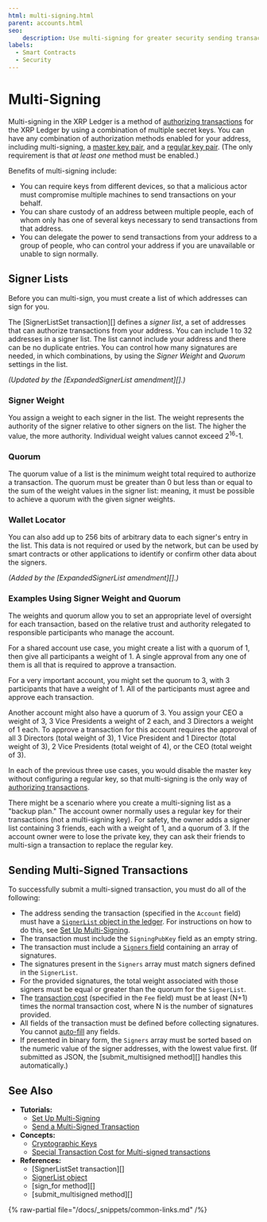 ```yaml
---
html: multi-signing.html
parent: accounts.html
seo:
    description: Use multi-signing for greater security sending transactions.
labels:
  - Smart Contracts
  - Security
---
```

# Multi-Signing

Multi-signing in the XRP Ledger is a method of [authorizing transactions](../transactions/index.md#authorizing-transactions) for the XRP Ledger by using a combination of multiple secret keys. You can have any combination of authorization methods enabled for your address, including multi-signing, a [master key pair](cryptographic-keys.md#master-key-pair), and a [regular key pair](cryptographic-keys.md#regular-key-pair). (The only requirement is that _at least one_ method must be enabled.)

Benefits of multi-signing include:

- You can require keys from different devices, so that a malicious actor must compromise multiple machines to send transactions on your behalf.
- You can share custody of an address between multiple people, each of whom only has one of several keys necessary to send transactions from that address.
- You can delegate the power to send transactions from your address to a group of people, who can control your address if you are unavailable or unable to sign normally.

## Signer Lists

Before you can multi-sign, you must create a list of which addresses can sign for you.

The [SignerListSet transaction][] defines a _signer list_, a set of addresses that can authorize transactions from your address. You can include 1 to 32 addresses in a signer list. The list cannot include your address and there can be no duplicate entries. You can control how many signatures are needed, in which combinations, by using the _Signer Weight_ and _Quorum_ settings in the list.

_(Updated by the [ExpandedSignerList amendment][].)_

### Signer Weight

You assign a weight to each signer in the list. The weight represents the authority of the signer relative to other signers on the list. The higher the value, the more authority. Individual weight values cannot exceed 2<sup>16</sup>-1.

### Quorum

The quorum value of a list is the minimum weight total required to authorize a transaction. The quorum must be greater than 0 but less than or equal to the sum of the weight values in the signer list: meaning, it must be possible to achieve a quorum with the given signer weights.

### Wallet Locator
<!-- STYLE_OVERRIDE: wallet -->

You can also add up to 256 bits of arbitrary data to each signer's entry in the list. This data is not required or used by the network, but can be used by smart contracts or other applications to identify or confirm other data about the signers.

_(Added by the [ExpandedSignerList amendment][].)_


### Examples Using Signer Weight and Quorum

The weights and quorum allow you to set an appropriate level of oversight for each transaction, based on the relative trust and authority relegated to responsible participants who manage the account.

For a shared account use case, you might create a list with a quorum of 1, then give all participants a weight of 1. A single approval from any one of them is all that is required to approve a transaction.

For a very important account, you might set the quorum to 3, with 3 participants that have a weight of 1. All of the participants must agree and approve each transaction.

Another account might also have a quorum of 3. You assign your CEO a weight of 3, 3 Vice Presidents a weight of 2 each, and 3 Directors a weight of 1 each. To approve a transaction for this account requires the approval of all 3 Directors (total weight of 3), 1 Vice President and 1 Director (total weight of 3), 2 Vice Presidents (total weight of 4), or the CEO (total weight of 3). <!-- STYLE_OVERRIDE: vice -->

In each of the previous three use cases, you would disable the master key without configuring a regular key, so that multi-signing is the only way of [authorizing transactions](../transactions/index.md#authorizing-transactions).

There might be a scenario where you create a multi-signing list as a "backup plan." The account owner normally uses a regular key for their transactions (not a multi-signing key). For safety, the owner adds a signer list containing 3 friends, each with a weight of 1, and a quorum of 3. If the account owner were to lose the private key, they can ask their friends to multi-sign a transaction to replace the regular key.


## Sending Multi-Signed Transactions

To successfully submit a multi-signed transaction, you must do all of the following:

* The address sending the transaction (specified in the `Account` field) must have a [`SignerList` object in the ledger](../../references/protocol/ledger-data/ledger-entry-types/signerlist.md). For instructions on how to do this, see [Set Up Multi-Signing](../../tutorials/how-tos/manage-account-settings/set-up-multi-signing.md).
* The transaction must include the `SigningPubKey` field as an empty string.
* The transaction must include a [`Signers` field](../../references/protocol/transactions/common-fields.md#signers-field) containing an array of signatures.
* The signatures present in the `Signers` array must match signers defined in the `SignerList`.
* For the provided signatures, the total weight associated with those signers must be equal or greater than the quorum for the `SignerList`.
* The [transaction cost](../transactions/transaction-cost.md) (specified in the `Fee` field) must be at least (N+1) times the normal transaction cost, where N is the number of signatures provided.
* All fields of the transaction must be defined before collecting signatures. You cannot [auto-fill](../../references/protocol/transactions/common-fields.md#auto-fillable-fields) any fields.
* If presented in binary form, the `Signers` array must be sorted based on the numeric value of the signer addresses, with the lowest value first. (If submitted as JSON, the [submit_multisigned method][] handles this automatically.)

## See Also

- **Tutorials:**
    - [Set Up Multi-Signing](../../tutorials/how-tos/manage-account-settings/set-up-multi-signing.md)
    - [Send a Multi-Signed Transaction](../../tutorials/how-tos/manage-account-settings/send-a-multi-signed-transaction.md)
- **Concepts:**
    - [Cryptographic Keys](cryptographic-keys.md)
    - [Special Transaction Cost for Multi-signed transactions](../transactions/transaction-cost.md#special-transaction-costs)
- **References:**
    - [SignerListSet transaction][]
    - [SignerList object](../../references/protocol/ledger-data/ledger-entry-types/signerlist.md)
    - [sign_for method][]
    - [submit_multisigned method][]

{% raw-partial file="/docs/_snippets/common-links.md" /%}
